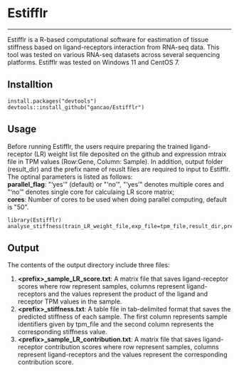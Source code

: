 # Estifflr #

----------

Estifflr is a R-based computational software for eastimation of tissue stiffness based on ligand-receptors interaction from RNA-seq data. This tool was tested on various RNA-seq datasets across several sequencing platforms. Estifflr was tested on Windows 11 and CentOS 7.

## Installtion ##
    install.packages("devtools")
    devtools::install_github("gancao/Estifflr")

## Usage ##
Before running Estifflr, the users require preparing the trained ligand-receptor (LR) weight list file deposited on the github and expression mtraix file in TPM values (Row:Gene, Column: Sample).  In addition, output folder (result\_dir) and the prefix name of reuslt files are required to input to Estifflr. The optinal parameters is listed as follows: <br> 
**parallel\_flag**: "‘yes’" (default) or "‘no’", "‘yes’" denotes multiple cores and "‘no’" denotes single core for calculaing LR score matrix; <br>
**cores**: Number of cores to be used when doing parallel computing, default is "50".


    library(Estifflr)
    analyse_stiffness(train_LR_weight_file,exp_file=tpm_file,result_dir,prefix,parallel_flag='yes',cores=50)

## Output ##
The contents of the output directory include three files: <br>
1. **<prefix\>\_sample\_LR_score.txt**: A matrix file that saves ligand-receptor scores where row represent samples, columns represent ligand-receptors and the values represent the product of the ligand and receptor TPM values in the sample. <br>
2. **<prefix\>\_stiffness.txt**: A table file in tab-delimited format that saves the predicted stiffness of each sample. The first column represents sample identifiers given by tpm\_file and the second column represents the corresponding stiffness value. <br>
3. **<prefix\>\_sample\_LR\_contribution.txt**: A matrix file that saves ligand-receptor  contribution scores where row represent samples, columns represent ligand-receptors and the values represent the corresponding contribution score. <br>





